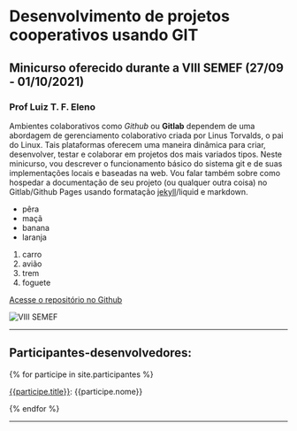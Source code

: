 # Desenvolvimento de projetos cooperativos usando GIT

## Minicurso oferecido durante a VIII SEMEF (27/09 - 01/10/2021)

### Prof Luiz T. F. Eleno

Ambientes colaborativos como *Github* ou **Gitlab** dependem de uma abordagem de gerenciamento colaborativo criada por Linus Torvalds, o pai do Linux. Tais plataformas oferecem uma maneira dinâmica para criar, desenvolver, testar e colaborar em projetos dos mais variados tipos. Neste minicurso, vou descrever o funcionamento básico do sistema git e de suas implementações locais e baseadas na web. Vou falar também sobre como hospedar a documentação de seu projeto (ou qualquer outra coisa) no Gitlab/Github Pages usando formatação [jekyll](https://jekyllrb.com)/liquid e markdown.

* pêra
* maçã
* banana
* laranja

1. carro
2. avião
3. trem
4. foguete

[Acesse o repositório no Github](https://github.com/viiisemef/minicursogit)

![VIII SEMEF](https://computeel.org/semef/img/logos/SemefEstrelasOnline.png)

---

## Participantes-desenvolvedores:

{% for participe in site.participantes %}

[{{participe.title}}]({{site.baseurl}}{{participe.url}}): {{participe.nome}}

{% endfor %}

---
